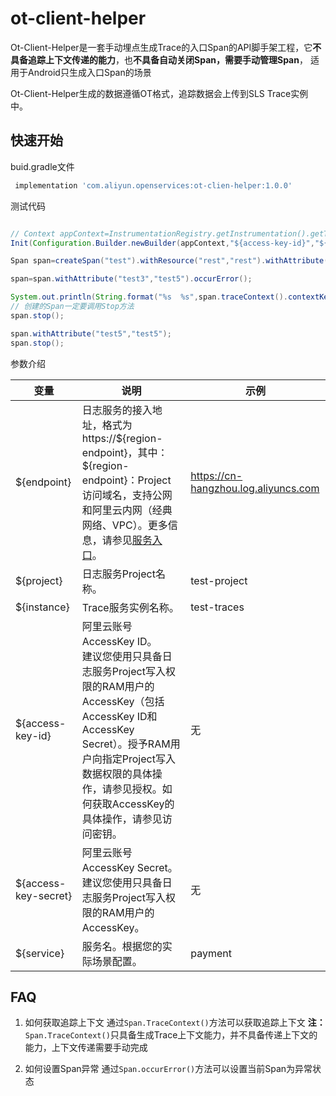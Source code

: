 # ot-client-helper
Ot-Client-Helper是一套手动埋点生成Trace的入口Span的API脚手架工程，它**不具备追踪上下文传递的能力**，也**不具备自动关闭Span，需要手动管理Span**，
适用于Android只生成入口Span的场景

Ot-Client-Helper生成的数据遵循OT格式，追踪数据会上传到SLS Trace实例中。

## 快速开始
buid.gradle文件
```gradle
 implementation 'com.aliyun.openservices:ot-clien-helper:1.0.0'
```

测试代码
```java

// Context appContext=InstrumentationRegistry.getInstrumentation().getTargetContext();
Init(Configuration.Builder.newBuilder(appContext,"${access-key-id}","${access-key-secret}","${endpoint}","${project}","${instance}", "${service}").withResources(Collections.singletonMap("test","test1")));

Span span=createSpan("test").withResource("rest","rest").withAttribute("test1","test2").start();

span=span.withAttribute("test3","test5").occurError();

System.out.println(String.format("%s  %s",span.traceContext().contextKey(),span.traceContext().contextValue()));
// 创建的Span一定要调用Stop方法
span.stop();

span.withAttribute("test5","test5");
span.stop(); 
```
参数介绍

| 变量 | 说明 | 示例 |
|---|---|---|
|${endpoint}	|日志服务的接入地址，格式为https://${region-endpoint}，其中： <br/> ${region-endpoint}：Project访问域名，支持公网和阿里云内网（经典网络、VPC）。更多信息，请参见[服务入口](https://help.aliyun.com/document_detail/29008.htm?spm=a2c4g.11186623.0.0.3b4812faModpH5#reference-wgx-pwq-zdb)。 | https://cn-hangzhou.log.aliyuncs.com|
|${project}|	日志服务Project名称。	| test-project |
|${instance}|	Trace服务实例名称。	|test-traces|
|${access-key-id}|	阿里云账号AccessKey ID。<br/> 建议您使用只具备日志服务Project写入权限的RAM用户的AccessKey（包括AccessKey ID和AccessKey Secret）。授予RAM用户向指定Project写入数据权限的具体操作，请参见授权。如何获取AccessKey的具体操作，请参见访问密钥。| 无|
|${access-key-secret} | 阿里云账号AccessKey Secret。<br/> 建议您使用只具备日志服务Project写入权限的RAM用户的AccessKey。 | 无|
|${service}	| 服务名。根据您的实际场景配置。|	payment|

## FAQ
1. 如何获取追踪上下文
通过`Span.TraceContext()`方法可以获取追踪上下文
**注：** `Span.TraceContext()`只具备生成Trace上下文能力，并不具备传递上下文的能力，上下文传递需要手动完成
   
2. 如何设置Span异常
通过`Span.occurError()`方法可以设置当前Span为异常状态
